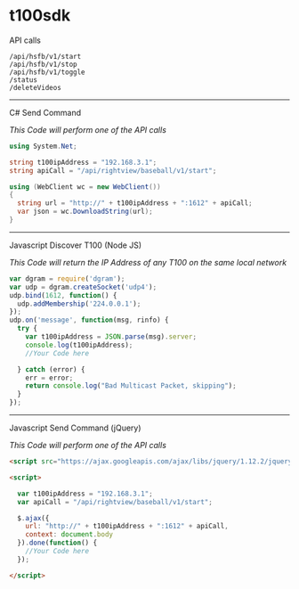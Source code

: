 # t100sdk

API calls
```
/api/hsfb/v1/start
/api/hsfb/v1/stop
/api/hsfb/v1/toggle
/status
/deleteVideos
```

---------------------------------------------------------


C# Send Command

*This Code will perform one of the API calls*
```c#
using System.Net;

string t100ipAddress = "192.168.3.1";
string apiCall = "/api/rightview/baseball/v1/start";

using (WebClient wc = new WebClient())
{
  string url = "http://" + t100ipAddress + ":1612" + apiCall;
  var json = wc.DownloadString(url);
}
```

---------------------------------------------------------


Javascript Discover T100 (Node JS)

*This Code will return the IP Address of any T100 on the same local network*
```javascript
var dgram = require('dgram');
var udp = dgram.createSocket('udp4');
udp.bind(1612, function() {
  udp.addMembership('224.0.0.1');
});
udp.on('message', function(msg, rinfo) {
  try {
    var t100ipAddress = JSON.parse(msg).server;
    console.log(t100ipAddress);
    //Your Code here

  } catch (error) {
    err = error;
    return console.log("Bad Multicast Packet, skipping");
  }
});
```
---------------------------------------------------------


Javascript Send Command (jQuery)

*This Code will perform one of the API calls*
```html
<script src="https://ajax.googleapis.com/ajax/libs/jquery/1.12.2/jquery.min.js"></script>

<script>

  var t100ipAddress = "192.168.3.1";
  var apiCall = "/api/rightview/baseball/v1/start";

  $.ajax({
    url: "http://" + t100ipAddress + ":1612" + apiCall,
    context: document.body
  }).done(function() {
    //Your Code here
  });

</script>
```
